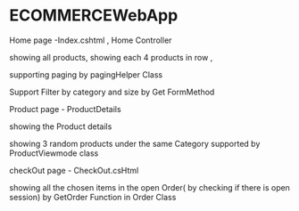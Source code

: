 # ECOMMERCEWebApp

Home page -Index.cshtml , Home Controller 

showing all products, showing each 4 products in row  , 

supporting paging by  pagingHelper Class 

Support Filter by category and size by Get FormMethod 





Product page - ProductDetails

showing the Product details

showing 3 random products under the same Category supported by ProductViewmode class 




checkOut page - CheckOut.csHtml 

showing all the chosen items in the open Order( by checking if there is open session) by GetOrder Function in Order Class 
